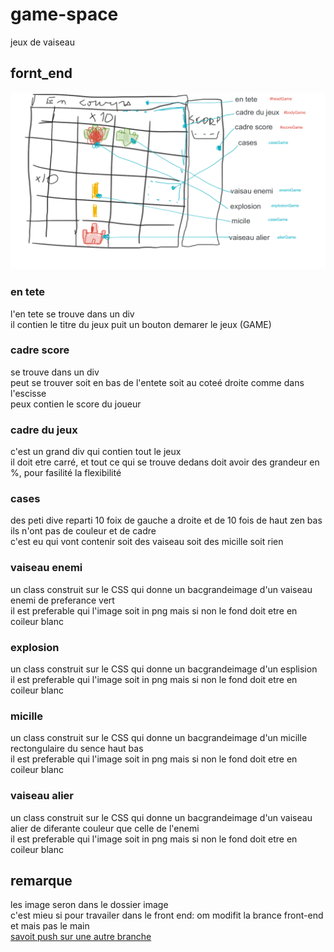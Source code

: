 # game-space
jeux de vaiseau

## fornt_end
![alt text](image/games.png)

### en tete
l'en tete se trouve dans un div        
il contien le titre du jeux puit un bouton demarer le jeux  (GAME)

### cadre score
se trouve dans un div       
peut se trouver soit en bas de l'entete soit au coteé droite comme dans l'escisse        
peux contien le score du joueur      

### cadre du jeux
c'est un grand div qui contien tout le jeux        
il doit etre carré, et tout ce qui se trouve dedans doit avoir des  grandeur en %, pour fasilité la flexibilité  

### cases
des peti dive reparti 10 foix de gauche a droite et de 10 fois de haut zen bas  
ils n'ont pas de couleur et de cadre  
c'est eu qui vont contenir soit des vaiseau soit des micille soit rien  

### vaiseau enemi
un class construit sur le CSS qui donne un bacgrandeimage d'un vaiseau enemi de preferance vert  
il est preferable qui l'image soit in png mais si non le fond doit etre en coileur blanc  
  
### explosion
un class construit sur le CSS qui donne un bacgrandeimage d'un esplision  
il est preferable qui l'image soit in png mais si non le fond doit etre en coileur blanc  

### micille
un class construit sur le CSS qui donne un bacgrandeimage d'un micille  
rectongulaire du sence haut bas  
il est preferable qui l'image soit in png mais si non le fond doit etre en coileur blanc  

### vaiseau alier
un class construit sur le CSS qui donne un bacgrandeimage d'un vaiseau alier de diferante couleur que celle de l'enemi  
il est preferable qui l'image soit in png mais si non le fond doit etre en coileur blanc  

## remarque
les image seron dans le dossier image  
c'est mieu si pour travailer dans le front end: om modifit la brance front-end et mais pas le main   
 	[savoit push sur une autre branche](https://www.theserverside.com/blog/Coffee-Talk-Java-News-Stories-and-Opinions/git-push-new-branch-remote-github-gitlab-upstream-example)  